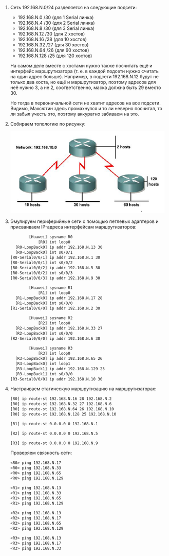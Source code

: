 1. Сеть 192.168.N.0/24 разделяется на следующие подсети:

   - 192.168.N.0   /30 (для 1 Serial линка)
   - 192.168.N.4   /30 (для 2 Serial линка)
   - 192.168.N.8   /30 (для 3 Serial линка)
   - 192.168.N.12  /30 (для 2 хостов)
   - 192.168.N.16  /28 (для 10 хостов)
   - 192.168.N.32  /27 (для 30 хостов)
   - 192.168.N.64  /26 (для 60 хостов)
   - 192.168.N.128 /25 (для 120 хостов)
   
   На самом деле вместе с хостами нужно также посчитать ещё и интерфейс маршрутизатора (т. е. в каждой подсети нужно считать на один адрес больше). Например, в подсети 192.168.N.12 будут не только два хоста, но ещё и маршрутизатор, поэтому адресов для неё нужно 3, а не 2, соответственно, маска должна быть 29 вместо 30.
   
   Но тогда в первоначальной сети не хватит адресов на все подсети. Видимо, Максютин здесь промахнулся и то ли неверно посчитал, то ли забыл учесть это, поэтому аккуратно забиваем на это.

2. Собираем топологию по рисунку:

   ![Lab_03_4.png](Lab_03_4.png)

3. Эмулируем периферийные сети с помощью петлевых адаптеров и присваиваем IP-адреса интерфейсам маршрутизаторов:

   ```
           [Huawei] sysname R0
               [R0] int loop0
     [R0-LoopBack0] ip addr 192.168.N.13 30
     [R0-LoopBack0] int s0/0/1
   [R0-Serial0/0/1] ip addr 192.168.N.1 30
   [R0-Serial0/0/1] int s0/0/2
   [R0-Serial0/0/2] ip addr 192.168.N.5 30
   [R0-Serial0/0/2] int s0/0/3
   [R0-Serial0/0/3] ip addr 192.168.N.9 30
   ```

   ```
           [Huawei] sysname R1
               [R1] int loop0
     [R1-LoopBack0] ip addr 192.168.N.17 28
     [R1-LoopBack0] int s0/0/0
   [R1-Serial0/0/0] ip addr 192.168.N.2 30
   ```

   ```
           [Huawei] sysname R2
               [R2] int loop0
     [R2-LoopBack0] ip addr 192.168.N.33 27
     [R2-LoopBack0] int s0/0/0
   [R2-Serial0/0/0] ip addr 192.168.N.6 30
   ```

   ```
           [Huawei] sysname R3
               [R3] int loop0
     [R3-LoopBack0] ip addr 192.168.N.65 26
     [R3-LoopBack0] int loop1
     [R3-LoopBack1] ip addr 192.168.N.129 25
     [R3-LoopBack1] int s0/0/0
   [R3-Serial0/0/0] ip addr 192.168.N.10 30
   ```

4. Настраиваем статическую маршрутизацию на маршрутизаторах:

   ```
   [R0] ip route-st 192.168.N.16 28 192.168.N.2
   [R0] ip route-st 192.168.N.32 27 192.168.N.6
   [R0] ip route-st 192.168.N.64 26 192.168.N.10
   [R0] ip route-st 192.168.N.128 25 192.168.N.10
   ```

   ```
   [R1] ip route-st 0.0.0.0 0 192.168.N.1
   ```

   ```
   [R2] ip route-st 0.0.0.0 0 192.168.N.5
   ```

   ```
   [R3] ip route-st 0.0.0.0 0 192.168.N.9
   ```

   Проверяем связность сети:
   
   ```
   <R0> ping 192.168.N.17
   <R0> ping 192.168.N.33
   <R0> ping 192.168.N.65
   <R0> ping 192.168.N.129
   ```
   
   ```
   <R1> ping 192.168.N.13
   <R1> ping 192.168.N.33
   <R1> ping 192.168.N.65
   <R1> ping 192.168.N.129
   ```
   
   ```
   <R2> ping 192.168.N.13
   <R2> ping 192.168.N.17
   <R2> ping 192.168.N.65
   <R2> ping 192.168.N.129
   ```
   
   ```
   <R3> ping 192.168.N.13
   <R3> ping 192.168.N.17
   <R3> ping 192.168.N.33
   ```
